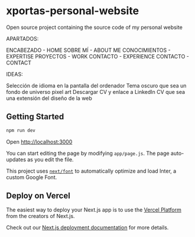 # xportas-personal-website
Open source project containing the source code of my personal website


APARTADOS:

ENCABEZADO - HOME
SOBRE MÍ - ABOUT ME
CONOCIMIENTOS - EXPERTISE
PROYECTOS - WORK
CONTACTO - EXPERIENCE
CONTACTO - CONTACT



IDEAS:

Selección de idioma en la pantalla del ordenador
Tema oscuro que sea un fondo de universo pixel art
Descargar CV y enlace a LinkedIn
CV que sea una extensión del diseño de la web



## Getting Started

```bash
npm run dev

```
Open [http://localhost:3000](http://localhost:3000)

You can start editing the page by modifying `app/page.js`. The page auto-updates as you edit the file.

This project uses [`next/font`](https://nextjs.org/docs/basic-features/font-optimization) to automatically optimize and load Inter, a custom Google Font.

## Deploy on Vercel

The easiest way to deploy your Next.js app is to use the [Vercel Platform](https://vercel.com/new?utm_medium=default-template&filter=next.js&utm_source=create-next-app&utm_campaign=create-next-app-readme) from the creators of Next.js.

Check out our [Next.js deployment documentation](https://nextjs.org/docs/deployment) for more details.
